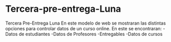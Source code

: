 # Tercera-pre-entrega-Luna
Tercera Pre-Entrega Luna
En este modelo de web se mostraran las distintas opciones para controlar datos de un curso online.
En este se encontraran:
            -Datos de estudiantes
            -Datos de Profesores
            -Entregables
            -Datos de cursos
